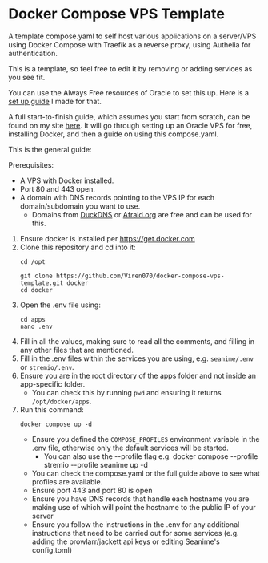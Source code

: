 # Docker Compose VPS Template

A template compose.yaml to self host various applications on a server/VPS using Docker Compose with Traefik as a reverse proxy, using Authelia for authentication.

This is a template, so feel free to edit it by removing or adding services as you see fit.

You can use the Always Free resources of Oracle to set this up. Here is a [set up guide](https://guides.viren070.me/oracle) I made for that. 

A full start-to-finish guide, which assumes you start from scratch, can be found on my site [here](https://guides.viren070.me/selfhosting).
It will go through setting up an Oracle VPS for free, installing Docker, and then a guide on using this compose.yaml. 

This is the general guide:

Prerequisites:
- A VPS with Docker installed. 
- Port 80 and 443 open.
- A domain with DNS records pointing to the VPS IP for each domain/subdomain you want to use.
   - Domains from [DuckDNS](https://www.duckdns.org/) or [Afraid.org](https://afraid.org/) are free and can be used for this.


1. Ensure docker is installed per https://get.docker.com
2. Clone this repository and cd into it:
   ```
   cd /opt

   git clone https://github.com/Viren070/docker-compose-vps-template.git docker
   cd docker
   ```
3. Open the .env file using:
   ```
   cd apps
   nano .env
   ```
4. Fill in all the values, making sure to read all the comments, and filling in any other files that are mentioned. 
5. Fill in the .env files within the services you are using, e.g. `seanime/.env` or `stremio/.env`.
6. Ensure you are in the root directory of the apps folder and not inside an app-specific folder. 
   - You can check this by running `pwd` and ensuring it returns `/opt/docker/apps`.
7. Run this command:
   ```
   docker compose up -d
   ```
   - Ensure you defined the `COMPOSE_PROFILES` environment variable in the .env file, otherwise only the default services will be started.
      - You can also use the --profile flag e.g. docker compose --profile stremio --profile seanime up -d
   - You can check the compose.yaml or the full guide above to see what profiles are available.
   - Ensure port 443 and port 80 is open
   - Ensure you have DNS records that handle each hostname you are making use of which will point the hostname to the public IP of your server
   - Ensure you follow the instructions in the .env for any additional instructions that need to be carried out for some services (e.g. adding the prowlarr/jackett api keys or editing Seanime's config.toml)
  
